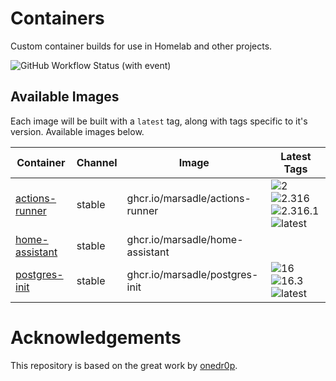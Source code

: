 <!---
NOTE: AUTO-GENERATED FILE
to edit this file, instead edit its template at: ./github/scripts/templates/README.md.j2
-->

# Containers

Custom container builds for use in Homelab and other projects.

![GitHub Workflow Status (with event)](https://img.shields.io/github/actions/workflow/status/marsadle/containers/release-scheduled.yaml?label=Scheduled%20Release)

## Available Images

Each image will be built with a `latest` tag, along with tags specific to it's version. Available images below.

Container | Channel | Image | Latest Tags
--- | --- | --- | ---
[actions-runner](https://github.com/marsadle/containers/pkgs/container/actions-runner) | stable | ghcr.io/marsadle/actions-runner |![2](https://img.shields.io/badge/2-blue) ![2.316](https://img.shields.io/badge/2.316-blue) ![2.316.1](https://img.shields.io/badge/2.316.1-blue) ![latest](https://img.shields.io/badge/latest-green)
[home-assistant]() | stable | ghcr.io/marsadle/home-assistant |
[postgres-init](https://github.com/marsadle/containers/pkgs/container/postgres-init) | stable | ghcr.io/marsadle/postgres-init |![16](https://img.shields.io/badge/16-blue) ![16.3](https://img.shields.io/badge/16.3-blue) ![latest](https://img.shields.io/badge/latest-green)


# Acknowledgements

This repository is based on the great work by [onedr0p](https://github.com/onedr0p/containers).